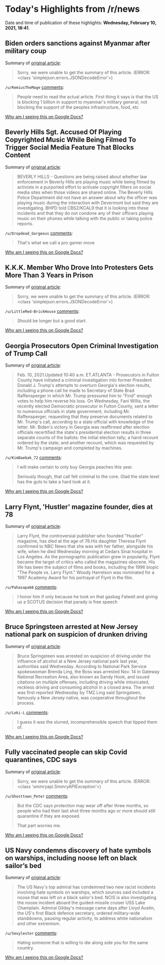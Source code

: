 # Today's Highlights from /r/news

Date and time of publication of these highlights: **Wednesday, February 10, 2021, 18:41**.

## Biden orders sanctions against Myanmar after military coup

Summary of [original article](https://apnews.com/article/joe-biden-aung-san-suu-kyi-myanmar-asia-southeast-asia-a078bebbe37d104d5a793408e710fdaa):

> Sorry, we were unable to get the summary of this article. (ERROR: <class 'simplejson.errors.JSONDecodeError'>)

`/u/RemiusTheMage` [comments](https://www.reddit.com/r/news/comments/lh0lke/biden_orders_sanctions_against_myanmar_after/):

> People need to read the actual article. First thing it says is that the US is blocking 1 billion in support to myanmar's military general, not blocking the support of the peoples infrastructure, food, etc

[Why am I seeing this on Google Docs?](https://docs.google.com/document/d/1Dc6We63vOXIZsc0op-Bt4abqkYjXzOigalQqFxmvvbM/edit?usp=sharing)

## Beverly Hills Sgt. Accused Of Playing Copyrighted Music While Being Filmed To Trigger Social Media Feature That Blocks Content

Summary of [original article](https://losangeles.cbslocal.com/2021/02/10/instagram-licensed-music-filming-police-copyright/):

> BEVERLY HILLS - Questions are being raised about whether law enforcement in Beverly Hills are playing music while being filmed by activists in a purported effort to activate copyright filters on social media sites when those videos are shared online. The Beverly Hills Police Department did not have an answer about why the officer was playing music during the interaction with Devermont but said they are investigating. BHPD told CBS2/KCAL9 that it is looking into these incidents and that they do not condone any of their officers playing music on their phones while talking with the public or taking police reports.

`/u/Dropdead_Gorgeous` [comments](https://www.reddit.com/r/news/comments/lh538e/beverly_hills_sgt_accused_of_playing_copyrighted/):

> That's what we call a pro gamer move

[Why am I seeing this on Google Docs?](https://docs.google.com/document/d/1Dc6We63vOXIZsc0op-Bt4abqkYjXzOigalQqFxmvvbM/edit?usp=sharing)

## K.K.K. Member Who Drove Into Protesters Gets More Than 3 Years in Prison

Summary of [original article](https://www.nytimes.com/2021/02/09/us/virginia-kkk-harry-rogers-sentenced.html#click=https://t.co/jL0nG9MSF7):

> Sorry, we were unable to get the summary of this article. (ERROR: <class 'simplejson.errors.JSONDecodeError'>)

`/u/LittleRed-BrickHouse` [comments](https://www.reddit.com/r/news/comments/lgx7v3/kkk_member_who_drove_into_protesters_gets_more/):

> Should be longer but a good start.

[Why am I seeing this on Google Docs?](https://docs.google.com/document/d/1Dc6We63vOXIZsc0op-Bt4abqkYjXzOigalQqFxmvvbM/edit?usp=sharing)

## Georgia Prosecutors Open Criminal Investigation of Trump Call

Summary of [original article](https://www.nytimes.com/2021/02/10/us/politics/trump-georgia-investigation.html?referringSource=articleShare):

> Feb. 10, 2021.Updated 10:40 a.m. ET.ATLANTA - Prosecutors in Fulton County have initiated a criminal investigation into former President Donald J. Trump's attempts to overturn Georgia's election results, including a phone call he made to Secretary of State Brad Raffensperger in which Mr. Trump pressured him to "Find" enough votes to help him reverse his loss. On Wednesday, Fani Willis, the recently elected Democratic prosecutor in Fulton County, sent a letter to numerous officials in state government, including Mr. Raffensperger, requesting that they preserve documents related to Mr. Trump's call, according to a state official with knowledge of the letter. Mr. Biden's victory in Georgia was reaffirmed after election officials recertified the state's presidential election results in three separate counts of the ballots: the initial election tally; a hand recount ordered by the state; and another recount, which was requested by Mr. Trump's campaign and completed by machines.

`/u/KimDaebak_72` [comments](https://www.reddit.com/r/news/comments/lgvitn/georgia_prosecutors_open_criminal_investigation/):

> I will make certain to only buy Georgia peaches this year.
> 
> Seriously though, that call felt criminal to the core. Glad the state level has the guts to take a hard look at it.

[Why am I seeing this on Google Docs?](https://docs.google.com/document/d/1Dc6We63vOXIZsc0op-Bt4abqkYjXzOigalQqFxmvvbM/edit?usp=sharing)

## Larry Flynt, 'Hustler' magazine founder, dies at 78

Summary of [original article](https://www.nbcnews.com/news/obituaries/larry-flynt-hustler-magazine-founder-dies-78-n1257383):

> Larry Flynt, the controversial publisher who founded "Hustler" magazine, has died at the age of 78.His daughter Theresa Flynt confirmed to NBC News that she was with her father, alongside his wife, when he died Wednesday morning at Cedars Sinai hospital in Los Angeles. As the pornographic publication grew in popularity, Flynt became the target of critics who called the magazines obscene. His life has been the subject of films and books, including the 1996 biopic "The People vs. Larry Flynt." Woody Harrelson was nominated for a 1997 Academy Award for his portrayal of Flynt in the film.

`/u/Pahasapa66` [comments](https://www.reddit.com/r/news/comments/lh7gz6/larry_flynt_hustler_magazine_founder_dies_at_78/):

> I honor him if only because he took on that gasbag Falwell and giving us a SCOTUS decision that parady is free speech

[Why am I seeing this on Google Docs?](https://docs.google.com/document/d/1Dc6We63vOXIZsc0op-Bt4abqkYjXzOigalQqFxmvvbM/edit?usp=sharing)

## Bruce Springsteen arrested at New Jersey national park on suspicion of drunken driving

Summary of [original article](https://www.nbcnews.com/news/us-news/bruce-springsteen-arrested-new-jersey-national-park-suspicion-drunken-driving-n1257292):

> Bruce Springsteen was arrested on suspicion of driving under the influence of alcohol at a New Jersey national park last year, authorities said Wednesday. According to National Park Service spokeswoman Brenda Ling, the Boss was arrested Nov. 14 in Gateway National Recreation Area, also known as Sandy Hook, and issued citations on multiple offenses, including driving while intoxicated, reckless driving and consuming alcohol in a closed area. The arrest was first reported Wednesday by TMZ.Ling said Springsteen, famously a New Jersey native, was cooperative throughout the process.

`/u/Loki-L` [comments](https://www.reddit.com/r/news/comments/lgzaxq/bruce_springsteen_arrested_at_new_jersey_national/):

> I guess it was the slurred, incomprehensible speech that tipped them of.

[Why am I seeing this on Google Docs?](https://docs.google.com/document/d/1Dc6We63vOXIZsc0op-Bt4abqkYjXzOigalQqFxmvvbM/edit?usp=sharing)

## Fully vaccinated people can skip Covid quarantines, CDC says

Summary of [original article](https://www.cnn.com/2021/02/10/health/covid-vaccinated-quarantine-cdc-guidance/index.html):

> Sorry, we were unable to get the summary of this article. (ERROR: <class 'smmryapi.SmmryAPIException'>)

`/u/Ghosttown_Peter` [comments](https://www.reddit.com/r/news/comments/lh6pvg/fully_vaccinated_people_can_skip_covid/):

> But the CDC says protection may wear off after three months, so people who had their last shot three months ago or more should still quarantine if they are exposed.
> 
> That part worries me.

[Why am I seeing this on Google Docs?](https://docs.google.com/document/d/1Dc6We63vOXIZsc0op-Bt4abqkYjXzOigalQqFxmvvbM/edit?usp=sharing)

## US Navy condemns discovery of hate symbols on warships, including noose left on black sailor’s bed

Summary of [original article](https://www.sbs.com.au/news/us-navy-condemns-discovery-of-hate-symbols-on-warships-including-noose-left-on-black-sailor-s-bed):

> The US Navy's top admiral has condemned two new racist incidents involving hate symbols on warships, which sources said included a noose that was left on a black sailor's bed. NCIS is also investigating the noose incident aboard the guided-missile cruiser USS Lake Champlain. Admiral Gilday's message came days after Lloyd Austin, the US's first Black defence secretary, ordered military-wide standdowns, pausing regular activity, to address white nationalism and other extremism.

`/u/Sexylester` [comments](https://www.reddit.com/r/news/comments/lgrq7y/us_navy_condemns_discovery_of_hate_symbols_on/):

> Hating someone that is willing to die along side you for the same country.

[Why am I seeing this on Google Docs?](https://docs.google.com/document/d/1Dc6We63vOXIZsc0op-Bt4abqkYjXzOigalQqFxmvvbM/edit?usp=sharing)

